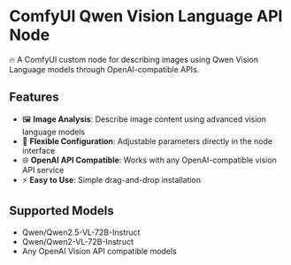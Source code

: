 # ComfyUI Qwen Vision Language API Node

🔥 A ComfyUI custom node for describing images using Qwen Vision Language models through OpenAI-compatible APIs.

## Features

- 🖼️ **Image Analysis**: Describe image content using advanced vision language models
- 🔧 **Flexible Configuration**: Adjustable parameters directly in the node interface
- 🌐 **OpenAI API Compatible**: Works with any OpenAI-compatible vision API service
- ⚡ **Easy to Use**: Simple drag-and-drop installation

## Supported Models

- Qwen/Qwen2.5-VL-72B-Instruct
- Qwen/Qwen2-VL-72B-Instruct
- Any OpenAI Vision API compatible models
